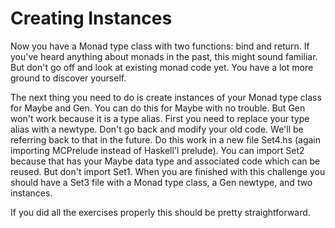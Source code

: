 # Creating Instances

Now you have a Monad type class with two functions: bind and return.  If
you've heard anything about monads in the past, this might sound familiar.
But don't go off and look at existing monad code yet.  You have a lot more
ground to discover yourself.

The next thing you need to do is create instances of your Monad type class for
Maybe and Gen.  You can do this for Maybe with no trouble.  But Gen won't work
because it is a type alias.  First you need to replace your type alias with a
newtype.  Don't go back and modify your old code.  We'll be referring back to
that in the future.  Do this work in a new file Set4.hs (again importing
MCPrelude instead of Haskell'l prelude).  You can import Set2 because that has
your Maybe data type and associated code which can be reused.  But don't
import Set1.  When you are finished with this challenge you should have a Set3
file with a Monad type class, a Gen newtype, and two instances.

If you did all the exercises properly this should be pretty straightforward.
